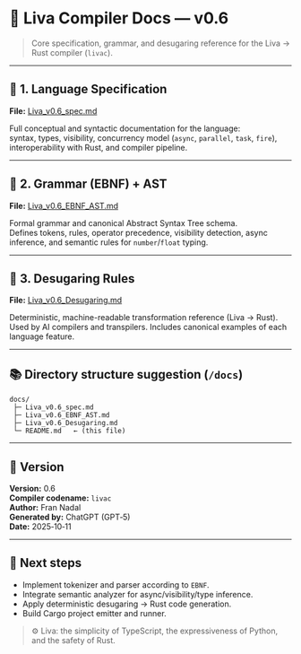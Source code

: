 # 🧩 Liva Compiler Docs — v0.6

> Core specification, grammar, and desugaring reference for the Liva → Rust compiler (`livac`).

---

## 📘 1. Language Specification
**File:** [Liva_v0.6_spec.md](./Liva_v0.6_spec.md)

Full conceptual and syntactic documentation for the language:  
syntax, types, visibility, concurrency model (`async`, `parallel`, `task`, `fire`), interoperability with Rust, and compiler pipeline.

---

## 📗 2. Grammar (EBNF) + AST
**File:** [Liva_v0.6_EBNF_AST.md](./Liva_v0.6_EBNF_AST.md)

Formal grammar and canonical Abstract Syntax Tree schema.  
Defines tokens, rules, operator precedence, visibility detection, async inference, and semantic rules for `number`/`float` typing.

---

## 📘 3. Desugaring Rules
**File:** [Liva_v0.6_Desugaring.md](./Liva_v0.6_Desugaring.md)

Deterministic, machine-readable transformation reference (Liva → Rust).  
Used by AI compilers and transpilers. Includes canonical examples of each language feature.

---

## 📚 Directory structure suggestion (`/docs`)

```
docs/
 ├─ Liva_v0.6_spec.md
 ├─ Liva_v0.6_EBNF_AST.md
 ├─ Liva_v0.6_Desugaring.md
 └─ README.md   ← (this file)
```

---

## 🔖 Version
**Version:** 0.6  
**Compiler codename:** `livac`  
**Author:** Fran Nadal  
**Generated by:** ChatGPT (GPT‑5)  
**Date:** 2025‑10‑11

---

## 🧠 Next steps
- Implement tokenizer and parser according to `EBNF`.
- Integrate semantic analyzer for async/visibility/type inference.
- Apply deterministic desugaring → Rust code generation.
- Build Cargo project emitter and runner.

> ⚙️ Liva: the simplicity of TypeScript, the expressiveness of Python, and the safety of Rust.
